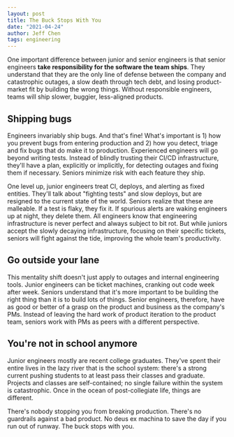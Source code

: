 ```yaml
---
layout: post
title: The Buck Stops With You
date: "2021-04-24"
author: Jeff Chen
tags: engineering
---
```


One important difference between junior and senior engineers is that senior engineers **take responsibility for the software the team ships**. They understand that they are the only line of defense between the company and catastrophic outages, a slow death through tech debt, and losing product-market fit by building the wrong things. Without responsible engineers, teams will ship slower, buggier, less-aligned products.

<!-- excerpt -->

## Shipping bugs

Engineers invariably ship bugs. And that's fine! What's important is 1) how you prevent bugs from entering production and 2) how you detect, triage and fix bugs that do make it to production. Experienced engineers will go beyond writing tests. Instead of blindly trusting their CI/CD infrastructure, they'll have a plan, explicitly or implicitly, for detecting outages and fixing them if necessary. Seniors minimize risk with each feature they ship.

One level up, junior engineers treat CI, deploys, and alerting as fixed entities. They'll talk about "fighting tests" and slow deploys, but are resigned to the current state of the world. Seniors realize that these are malleable. If a test is flaky, they fix it. If spurious alerts are waking engineers up at night, they delete them. All engineers know that engineering infrastructure is never perfect and always subject to bit rot. But while juniors accept the slowly decaying infrastructure, focusing on their specific tickets, seniors will fight against the tide, improving the whole team's productivity.

## Go outside your lane

This mentality shift doesn't just apply to outages and internal engineering tools. Junior engineers can be ticket machines, cranking out code week after week. Seniors understand that it's more important to be building the right thing than it is to build lots of things. Senior engineers, therefore, have as good or better of a grasp on the product and business as the company's PMs. Instead of leaving the hard work of product iteration to the product team, seniors work with PMs as peers with a different perspective.

## You're not in school anymore

Junior engineers mostly are recent college graduates. They've spent their entire lives in the lazy river that is the school system: there's a strong current pushing students to at least pass their classes and graduate. Projects and classes are self-contained; no single failure within the system is catastrophic. Once in the ocean of post-collegiate life, things are different.

There's nobody stopping you from breaking production. There's no guardrails against a bad product. No deus ex machina to save the day if you run out of runway. The buck stops with you.
